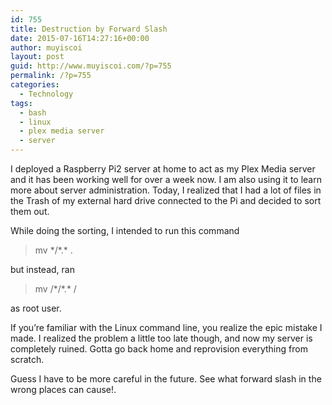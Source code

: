 ```yaml
---
id: 755
title: Destruction by Forward Slash
date: 2015-07-16T14:27:16+00:00
author: muyiscoi
layout: post
guid: http://www.muyiscoi.com/?p=755
permalink: /?p=755
categories:
  - Technology
tags:
  - bash
  - linux
  - plex media server
  - server
---
```

I deployed a Raspberry Pi2 server at home to act as my Plex Media server and it has been working well for over a week now. I am also using it to learn more about server administration. Today, I realized that I had a lot of files in the Trash of my external hard drive connected to the Pi and decided to sort them out.

While doing the sorting, I intended to run this command

> mv \*/\*.* .

but instead, ran

> mv /\*/\*.* /

as root user.

If you&#8217;re familiar with the Linux command line, you realize the epic mistake I made. I realized the problem a little too late though, and now my server is completely ruined. Gotta go back home and reprovision everything from scratch.

Guess I have to be more careful in the future. See what forward slash in the wrong places can cause!.